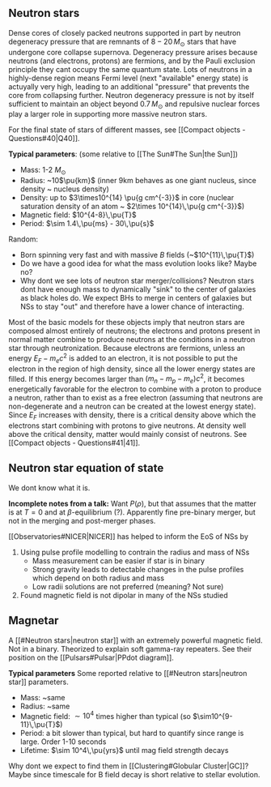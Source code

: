 ## Neutron stars
Dense cores of closely packed neutrons supported in part by neutron degeneracy pressure that are remnants of $8-20\,M_\odot$ stars that have undergone core collapse supernova. Degeneracy pressure arises because neutrons (and electrons, protons) are fermions, and by the Pauli exclusion principle they cant occupy the same quantum state. Lots of neutrons in a highly-dense region means Fermi level (next "available" energy state) is actuyally very high, leading to an additional "pressure" that prevents the core from collapsing further. Neutron degeneracy pressure is not by itself sufficient to maintain an object beyond $0.7\,M_\odot$ and repulsive nuclear forces play a larger role in supporting more massive neutron stars.

For the final state of stars of different masses, see [[Compact objects - Questions#40|Q40]].

**Typical parameters**: (some relative to [[The Sun#The Sun|the Sun]])
- Mass: 1-2 $M_{\odot}$
- Radius: ~10$\pu{km}$ (inner 9km behaves as one giant nucleus, since density ~ nucleus density)
- Density: up to $3\times10^{14} \pu{g cm^{-3}}$ in core (nuclear saturation density of an atom ~ $2\times 10^{14}\,\pu{g cm^{-3}}$)
- Magnetic field: $10^{4-8}\,\pu{T}$ 
- Period: $\sim 1.4\,\pu{ms} - 30\,\pu{s}$

Random:
- Born spinning very fast and with massive $B$ fields (~$10^{11}\,\pu{T}$)
- Do we have a good idea for what the mass evolution looks like? Maybe no?
- Why dont we see lots of neutron star merger/collisions? Neutron stars dont have enough mass to dynamically "sink" to the center of galaxies as black holes do. We expect BHs to merge in centers of galaxies but NSs to stay "out" and therefore have a lower chance of interacting.

Most of the basic models for these objects imply that neutron stars are composed almost entirely of neutrons; the electrons and protons present in normal matter combine to produce neutrons at the conditions in a neutron star through neutronization. Because electrons are fermions, unless an energy $E_F − m_e c^2$ is added to an electron, it is not possible to put the electron in the region of high density, since all the lower energy states are filled. If this energy becomes larger than $(m_n−m_p−m_e)c^2$, it becomes energetically favorable for the electron to combine with a proton to produce a neutron, rather than to exist as a free electron (assuming that neutrons are non-degenerate and a neutron can be created at the lowest energy state). Since $E_F$ increases with density, there is a critical density above which the electrons start combining with protons to give neutrons. At density well above the critical density, matter would mainly consist of neutrons. See [[Compact objects - Questions#41|41]].



## Neutron star equation of state
We dont know what it is.

**Incomplete notes from a talk:**
Want $P(\rho)$, but that assumes that the matter is at $T=0$ and at $\beta$-equilibrium (?). Apparently fine pre-binary merger, but not in the merging and post-merger phases. 

[[Observatories#NICER|NICER]] has helped to inform the EoS of NSs by 
1. Using pulse profile modelling to contrain the radius and mass of NSs
   - Mass measurement can be easier if star is in binary
   - Strong gravity leads to detectable changes in the pulse profiles which depend on both radius and mass
   - Low radii solutions are not preferred (meaning? Not sure)
2. Found magnetic field is not dipolar in many of the NSs studied


## Magnetar
A [[#Neutron stars|neutron star]] with an extremely powerful magnetic field. Not in a binary. Theorized to explain soft gamma-ray repeaters. See their position on the [[Pulsars#Pulsar|PPdot diagram]].

**Typical parameters**
Some reported relative to [[#Neutron stars|neutron star]] parameters.
- Mass: ~same
- Radius: ~same
- Magnetic field: $\sim 10^4$ times higher than typical (so $\sim10^{9-11}\,\pu{T}$) 
- Period: a bit slower than typical, but hard to quantify since range is large. Order 1-10 seconds
- Lifetime: $\sim 10^4\,\pu{yrs}$ until mag field strength decays

Why dont we expect to find them in [[Clustering#Globular Cluster|GC]]? Maybe since timescale for B field decay is short relative to stellar evolution.